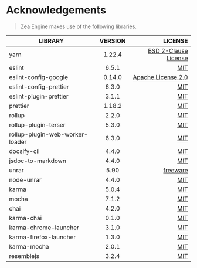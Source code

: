 # Acknowledgements

> Zea Engine makes use of the following libraries.


| LIBRARY                         | VERSION       | LICENSE                                                                                  |
| ------------------------------- |:-------------:| ----------------------------------------------------------------------------------------:|
| yarn                            | 1.22.4        | [BSD 2-Clause License](https://github.com/yarnpkg/yarn/blob/master/LICENSE)              |
| eslint                          | 6.5.1         | [MIT](https://github.com/eslint/eslint/blob/master/LICENSE)                              |
| eslint-config-google            | 0.14.0        | [Apache License 2.0](https://github.com/google/eslint-config-google/blob/master/LICENSE) |
| eslint-config-prettier          | 6.3.0         | [MIT](https://github.com/prettier/eslint-config-prettier/blob/master/LICENSE)            |
| eslint-plugin-prettier          | 3.1.1         | [MIT](https://github.com/prettier/eslint-plugin-prettier/blob/master/LICENSE)            |
| prettier                        | 1.18.2        | [MIT](https://github.com/prettier/prettier/blob/master/LICENSE)                          |
| rollup                          | 2.2.0         | [MIT](https://github.com/rollup/rollup/blob/master/LICENSE.md)                           |
| rollup-plugin-terser            | 5.3.0         | [MIT](https://github.com/TrySound/rollup-plugin-terser/blob/master/LICENSE)              |
| rollup-plugin-web-worker-loader | 6.3.0         | [MIT](https://github.com/darionco/rollup-plugin-web-worker-loader/blob/master/LICENSE)   |
| docsify-cli                     | 4.4.0         | [MIT](https://github.com/docsifyjs/docsify-cli/blob/master/LICENSE)                      |
| jsdoc-to-markdown                     | 4.4.0         | [MIT](https://github.com/docsifyjs/docsify-cli/blob/master/LICENSE)                      |
| unrar                           | 5.90          | [freeware](https://github.com/pmachapman/unrar)                                          |
| node-unrar                      | 4.4.0         | [MIT](https://github.com/YuJianrong/node-unrar.js/blob/master/LICENSE.md)                |
| karma                           | 5.0.4         | [MIT](https://github.com/karma-runner/karma/blob/master/LICENSE)                         |
| mocha                           | 7.1.2         | [MIT](https://github.com/mochajs/mocha/blob/master/LICENSE)                              |
| chai                            | 4.2.0         | [MIT](https://github.com/chaijs/chai/blob/master/LICENSE)                                |
| karma-chai                      | 0.1.0         | [MIT](https://github.com/xdissent/karma-chai/blob/master/LICENSE)                        |
| karma-chrome-launcher           | 3.1.0         | [MIT](https://github.com/karma-runner/karma-chrome-launcher/blob/master/LICENSE)         |
| karma-firefox-launcher          | 1.3.0         | [MIT](https://github.com/karma-runner/karma-firefox-launcher/blob/master/LICENSE)        |
| karma-mocha                     | 2.0.1         | [MIT](https://github.com/karma-runner/karma-mocha/blob/master/LICENSE)                   |
| resemblejs                      | 3.2.4         | [MIT](https://github.com/rsmbl/Resemble.js/blob/master/LICENSE)                          |



